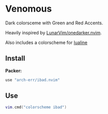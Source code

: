 # Venomous
Dark colorsceme with Green and Red Accents.

Heavily inspired by [LunarVim/onedarker.nvim](https://github.com/LunarVim/onedarker.nvim).

Also includes a colorscheme for [lualine](https://github.com/nvim-lualine/lualine.nvim)


## Install

**Packer:**
```lua
use "arch-err/ibad.nvim"
```

## Use

```lua
vim.cmd("colorscheme ibad")
```

